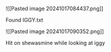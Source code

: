 ![[Pasted image 20241017084437.png]]

Found IGGY.txt

![[Pasted image 20241017090352.png]]

Hit on shewasmine while looking at iggy